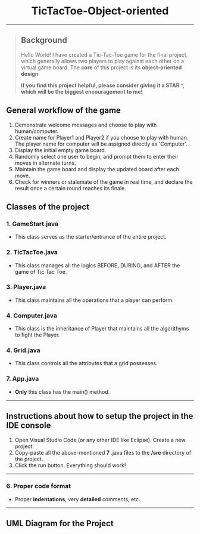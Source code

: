 <h1 align = "center">TicTacToe-Object-oriented</h1>

---

> ## Background
>
> Hello World! I have created a Tic-Tac-Toe game for the final project, which generally allows two players to play against each other on a virtual game board. The **core** of this project is its **object-oriented design**
>
> **If you find this project helpful, please consider giving it a STAR ^, which will be the biggest encouragement to me!**

## General workflow of the game

1. Demonstrate welcome messages and choose to play with human/computer.
2. Create name for Player1 and Player2 if you choose to play with human. The player name for computer will be assigned directly as 'Computer'.
2. Display the initial empty game board.
3. Randomly select one user to begin, and prompt them to enter their moves in alternate turns.
4. Maintain the game board and display the updated board after each move.
5. Check for winners or stalemate of the game in real time, and declare the result once a certain round reaches its finale.

## Classes of the project

### 1. GameStart.java

- This class serves as the starter/entrance of the entire project.

### 2. TicTacToe.java

- This class manages all the logics BEFORE, DURING, and AFTER the game of Tic Tac Toe.

### 3. Player.java

- This class maintains all the operations that a player can perform.

### 4. Computer.java

- This class is the inheritance of Player that maintains all the algorithyms to fight the Player.

### 4. Grid.java

- This class controls all the attributes that a grid possesses.

### 7. App.java

- **Only** this class has the main() method.

---

## Instructions about how to setup the project in the IDE console

1. Open Visual Studio Code (or any other IDE like Eclipse). Create a new project.
2. Copy-paste all the above-mentioned  **7** .java files to the **/src** directory of the project.
3. Click the run button. Everything should work!

---

### 6. Proper code format

- Proper **indentations**, very **detailed** comments, etc.

---

## UML Diagram for the Project

